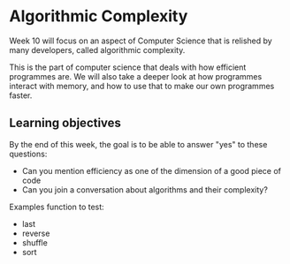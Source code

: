 # Algorithmic Complexity

Week 10 will focus on an aspect of Computer Science that is relished by many developers, called algorithmic complexity.

This is the part of computer science that deals with how efficient programmes are. We will also take a deeper look at how programmes interact with memory, and how to use that to make our own programmes faster.

## Learning objectives
By the end of this week, the goal is to be able to answer "yes" to these questions:
 * Can you mention efficiency as one of the dimension of a good piece of code
 * Can you join a conversation about algorithms and their complexity?

Examples function to test:
* last
* reverse
* shuffle
* sort
